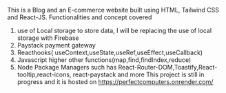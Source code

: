 This is a Blog and an E-commerce website built using HTML, Tailwind CSS and React-JS.
Functionalities and concept covered
1) use of Local storage to store data, I will be replacing the use of local storage with Firebase
2) Paystack payment gateway
3) Reacthooks( useContext,useState,useRef,useEffect,useCallback)
4) Javascript higher other functions(map,find,findIndex,reduce)
5) Node Package Managers such has React-Router-DOM,Toastify,React-tooltip,react-icons, react-paystack and more
This project is still in progress and it is hosted on
https://perfectcomputers.onrender.com/
